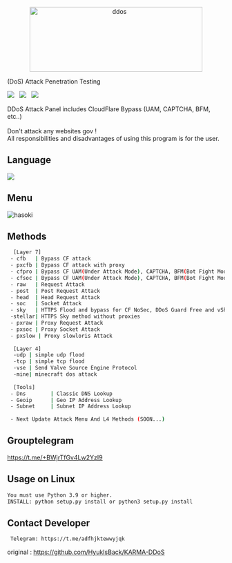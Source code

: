 <p align="center"><img src="https://www.linkpicture.com/q/12311_1.png" width="400px" height="150px" alt="ddos"></p>
(DoS) Attack Penetration Testing
 <p>
 <img src="https://img.shields.io/github/stars/cutipu/HASOKI?color=%23DF0067&style=for-the-badge"/> &nbsp;
 <img src="https://img.shields.io/github/forks/cutipu/HASOKI?color=%239999FF&style=for-the-badge"/> &nbsp;
 <img src="https://img.shields.io/github/license/cutipu/HASOKI?color=%23E8E8E8&style=for-the-badge"/> &nbsp;
 
</p>
 DDoS Attack Panel includes CloudFlare Bypass (UAM, CAPTCHA, BFM, etc..)<br/><br/>
 Don't attack any websites gov !<br/>
 All responsibilities and disadvantages of using this program is for the user.
 
## Language</br>

 <img src="https://img.shields.io/badge/Python-FFDD00?style=for-the-badge&logo=python&logoColor=blue"/></br>
</div>

## Menu
![hasoki](https://www.linkpicture.com/q/Untitled1_15.png)

## Methods

```sh
  [Layer 7]
 - cfb   | Bypass CF attack
 - pxcfb | Bypass CF attack with proxy
 - cfpro | Bypass CF UAM(Under Attack Mode), CAPTCHA, BFM(Bot Fight Mode) etc.. (request)
 - cfsoc | Bypass CF UAM(Under Attack Mode), CAPTCHA, BFM(Bot Fight Mode) etc.. (socket)
 - raw   | Request Attack
 - post  | Post Request Attack
 - head  | Head Request Attack
 - soc   | Socket Attack
 - sky   | HTTPS Flood and bypass for CF NoSec, DDoS Guard Free and vShield with sock5
 -stellar| HTTPS Sky method without proxies
 - pxraw | Proxy Request Attack
 - pxsoc | Proxy Socket Attack
 - pxslow | Proxy slowloris Attack
 
  [Layer 4]
  -udp | simple udp flood
  -tcp | simple tcp flood
  -vse | Send Valve Source Engine Protocol
  -mine| minecraft dos attack
  
  [Tools]
 - Dns        | Classic DNS Lookup
 - Geoip      | Geo IP Address Lookup
 - Subnet     | Subnet IP Address Lookup
 
 - Next Update Attack Menu And L4 Methods (SOON...)
```

## Grouptelegram
https://t.me/+BWjrTfGv4Lw2YzI9

## Usage on Linux
```sh
You must use Python 3.9 or higher.
INSTALL: python setup.py install or python3 setup.py install
```

## Contact Developer
```sh
 Telegram: https://t.me/adfhjktewwyjqk
```
original : https://github.com/HyukIsBack/KARMA-DDoS
